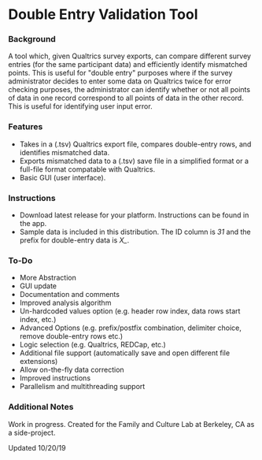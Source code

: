 # Double Entry Validation Tool

### Background
A tool which, given Qualtrics survey exports, can compare different survey entries (for the same participant data) and efficiently identify mismatched points. This is useful for "double entry" purposes where if the survey administrator decides to enter some data on Qualtrics twice for error checking purposes, the administrator can identify whether or not all points of data in one record correspond to all points of data in the other record. This is useful for identifying user input error.

### Features
* Takes in a (.tsv) Qualtrics export file, compares double-entry rows, and identifies mismatched data. 
* Exports mismatched data to a (.tsv) save file in a simplified format or a full-file format compatable with Qualtrics.
* Basic GUI (user interface).

### Instructions
* Download latest release for your platform. Instructions can be found in the app.
* Sample data is included in this distribution. The ID column is *31* and the prefix for double-entry data is *X_*.

### To-Do
* More Abstraction
* GUI update
* Documentation and comments
* Improved analysis algorithm
* Un-hardcoded values option (e.g. header row index, data rows start index, etc.)
* Advanced Options (e.g. prefix/postfix combination, delimiter choice, remove double-entry rows etc.)
* Logic selection (e.g. Qualtrics, REDCap, etc.)
* Additional file support (automatically save and open different file extensions)
* Allow on-the-fly data correction
* Improved instructions
* Parallelism and multithreading support

### Additional Notes
Work in progress. Created for the Family and Culture Lab at Berkeley, CA as a side-project.

Updated 10/20/19
